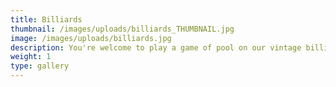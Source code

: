 ```yaml
---
title: Billiards
thumbnail: /images/uploads/billiards_THUMBNAIL.jpg
image: /images/uploads/billiards.jpg
description: You're welcome to play a game of pool on our vintage billiards table
weight: 1
type: gallery
---
```



